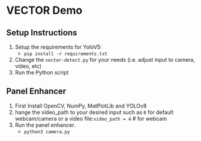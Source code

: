 # VECTOR Demo

## Setup Instructions

1. Setup the requirements for YoloV5:
    - `pip install -r requirements.txt`
2. Change the `vector-detect.py` for your needs (i.e. adjust input to camera, video, etc)
3. Run the Python script


## Panel Enhancer

1.  First Install OpenCV, NumPy, MatPlotLib and YOLOv8
2. hange the video_path to your desired input such as `0` for default webcam/camera or a video file:`video_path = 4`  # for webcam
3. Run the panel enhancer.
    - `python3 camera.py `


